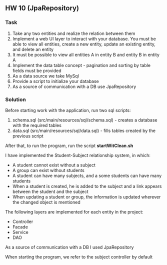 ## HW 10 (JpaRepository)

### Task

1. Take any two entities and realize the relation between them
2. Implement a web UI layer to interact with your database. You must be able to view all entities, create a new entity, update an existing entity, and delete an entity
3. It must be possible to view all entities A in entity B and entity B in entity A
4. Implement the data table concept - pagination and sorting by table fields must be provided
6. As a data source we take MySql
7. Provide a script to initialize your database
8. As a source of communication with a DB use JpaRepository

### Solution

Before starting work with the application, run two sql scripts:
1. schema.sql (src/main/resources/sql/schema.sql) - creates a database with the required tables
2. data.sql (src/main/resources/sql/data.sql) - fills tables created by the previous script

After that, to run the program, run the script **startWitClean.sh**

I have implemented the Student-Subject relationship system, in which:
- A student cannot exist without a subject
- A group can exist without students
- A student can have many subjects, and a some students can have many students
- When a student is created, he is added to the subject and a link appears between the student and the subject
- When updating a student or group, the information is updated wherever the changed object is mentioned

The following layers are implemented for each entity in the project:
- Controller
- Facade
- Service
- DAO

As a source of communication with a DB I used JpaRepository

When starting the program, we refer to the subject controller by default
